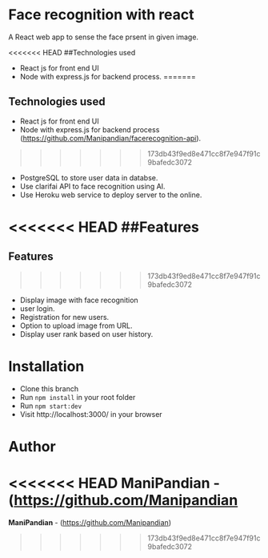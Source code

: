 # Face recognition with react

A React web app to sense the face prsent in given image.

<<<<<<< HEAD
##Technologies used
- React js for front end UI
- Node with express.js for backend process.
=======
## Technologies used
- React js for front end UI
- Node with express.js for backend process (https://github.com/Manipandian/facerecognition-api).
>>>>>>> 173db43f9ed8e471cc8f7e947f91c9bafedc3072
- PostgreSQL to store user data in databse.
- Use clarifai API to face recognition using AI.
- Use Heroku web service to deploy server to the online.


<<<<<<< HEAD
##Features
=======
## Features
>>>>>>> 173db43f9ed8e471cc8f7e947f91c9bafedc3072
- Display image with face recognition
- user login.
- Registration for new users.
- Option to upload image from URL.
- Display user rank based on user history.


# Installation

- Clone this branch
- Run `npm install` in your root folder
- Run `npm start:dev`
- Visit http://localhost:3000/ in your browser

# Author

<<<<<<< HEAD
**ManiPandian** - (https://github.com/Manipandian
=======
**ManiPandian** - (https://github.com/Manipandian)
>>>>>>> 173db43f9ed8e471cc8f7e947f91c9bafedc3072

